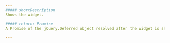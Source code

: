 ```yaml
---
##### shortDescription
Shows the widget.

##### return: Promise
A Promise of the jQuery.Deferred object resolved after the widget is shown.

---
```

